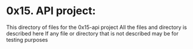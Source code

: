 # 0x15. API project:
This directory of files for the 0x15-api project
All the files and directory is described here
If any file or directory that is not described may be for testing purposes


